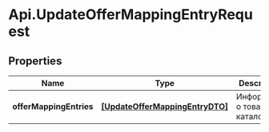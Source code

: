 # Api.UpdateOfferMappingEntryRequest

## Properties

Name | Type | Description | Notes
------------ | ------------- | ------------- | -------------
**offerMappingEntries** | [**[UpdateOfferMappingEntryDTO]**](UpdateOfferMappingEntryDTO.md) | Информация о товарах в каталоге. | 


